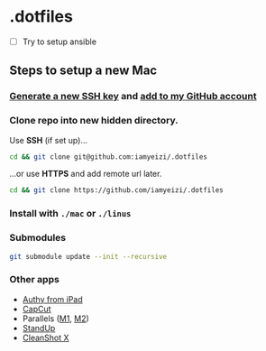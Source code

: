 # .dotfiles

- [ ] Try to setup ansible

## Steps to setup a new Mac

### [Generate a new SSH key](https://docs.github.com/en/authentication/connecting-to-github-with-ssh/generating-a-new-ssh-key-and-adding-it-to-the-ssh-agent) and [add to my GitHub account](https://docs.github.com/en/authentication/connecting-to-github-with-ssh/adding-a-new-ssh-key-to-your-github-account)

### Clone repo into new hidden directory.

Use **SSH** (if set up)...

```zsh
cd && git clone git@github.com:iamyeizi/.dotfiles
```

...or use **HTTPS** and add remote url later.

```zsh
cd && git clone https://github.com/iamyeizi/.dotfiles
```

### Install with `./mac` or `./linus`

### Submodules

```zsh
git submodule update --init --recursive
```

### Other apps

- [Authy from iPad](https://apps.apple.com/ar/app/twilio-authy/id494168017?l=en)
- [CapCut](https://apps.apple.com/ar/app/capcut-video-editor/id1500855883?l=en)
- Parallels ([M1](https://haxmac.cc/?s=parallels), [M2](https://nmac.to/search/?q=parallels#gsc.tab=0&gsc.q=parallels&gsc.page=1))
- [StandUp](https://apps.apple.com/ar/app/standup/id1439378680?l=en&mt=12)
- [CleanShot X]()
